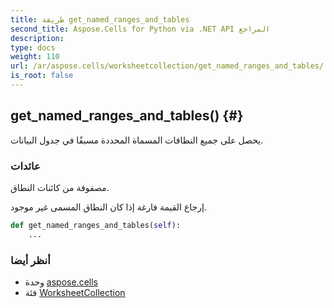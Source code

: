 ```yaml
---
title: طريقة get_named_ranges_and_tables
second_title: Aspose.Cells for Python via .NET API المراجع
description:
type: docs
weight: 110
url: /ar/aspose.cells/worksheetcollection/get_named_ranges_and_tables/
is_root: false
---
```

##  get_named_ranges_and_tables() {#}
يحصل على جميع النطاقات المسماة المحددة مسبقًا في جدول البيانات.


###  عائدات

مصفوفة من كائنات النطاق.


إرجاع القيمة فارغة إذا كان النطاق المسمى غير موجود.


```python
def get_named_ranges_and_tables(self):
    ...
```





###  أنظر أيضا
* وحدة [aspose.cells](../../)
* فئة [WorksheetCollection](/cells/python-net/ar/aspose.cells/worksheetcollection)
